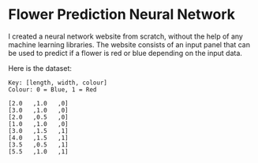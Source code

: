 # Flower Prediction Neural Network
I created a neural network website from scratch, without the help of any machine learning libraries. The website consists of an input panel that can be used to predict if a flower is red or blue depending on the input data.

Here is the dataset:
```
Key: [length, width, colour]
Colour: 0 = Blue, 1 = Red

[2.0   ,1.0   ,0]
[3.0   ,1.0   ,0]
[2.0   ,0.5   ,0]
[1.0   ,1.0   ,0]
[3.0   ,1.5   ,1]
[4.0   ,1.5   ,1]
[3.5   ,0.5   ,1]
[5.5   ,1.0   ,1]
```
